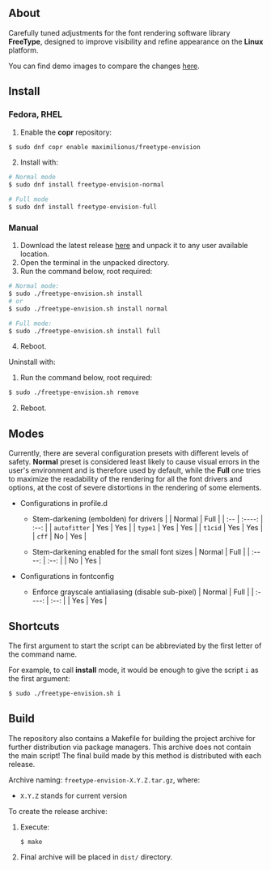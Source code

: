 ## About
Carefully tuned adjustments for the font rendering software library **FreeType**, designed to improve visibility and refine appearance on the **Linux** platform.

You can find demo images to compare the changes [here](https://drive.google.com/drive/folders/1gPoAsNOPaaACBdEX2YEvlK0cw5miBfOd?usp=sharing).


## Install

### Fedora, RHEL
1. Enable the **copr** repository:
```sh
$ sudo dnf copr enable maximilionus/freetype-envision
```
2. Install with:
```sh
# Normal mode
$ sudo dnf install freetype-envision-normal

# Full mode
$ sudo dnf install freetype-envision-full
```

### Manual
1. Download the latest release [here](https://github.com/maximilionus/freetype-envision/releases/latest) and unpack it to any user available location.
2. Open the terminal in the unpacked directory.
3. Run the command below, root required:
```sh
# Normal mode:
$ sudo ./freetype-envision.sh install
# or
$ sudo ./freetype-envision.sh install normal

# Full mode:
$ sudo ./freetype-envision.sh install full
```
4. Reboot.

Uninstall with:
1. Run the command below, root required:
```sh
$ sudo ./freetype-envision.sh remove
```
2. Reboot.


## Modes
Currently, there are several configuration presets with different levels of safety. **Normal** preset is considered least likely to cause visual errors in the user's environment and is therefore used by default, while the **Full** one tries to maximize the readability of the rendering for all the font drivers and options, at the cost of severe distortions in the rendering of some elements.


- Configurations in profile.d
   - Stem-darkening (embolden) for drivers
     |     | Normal | Full |
     | :-- | :----: | :--: |
     | `autofitter` | Yes | Yes |
     | `type1` | Yes | Yes |
     | `t1cid` | Yes | Yes |
     | `cff` | No | Yes |

   - Stem-darkening enabled for the small font sizes
     | Normal | Full |
     | :----: | :--: |
     | No | Yes |

- Configurations in fontconfig
   - Enforce grayscale antialiasing (disable sub-pixel)
     | Normal | Full |
     | :----: | :--: |
     | Yes | Yes |


## Shortcuts
The first argument to start the script can be abbreviated by the first letter of the command name.

For example, to call **install** mode, it would be enough to give the script `i` as the first argument:

```sh
$ sudo ./freetype-envision.sh i
```


## Build
The repository also contains a Makefile for building the project archive for further distribution via package managers. This archive does not contain the main script! The final build made by this method is distributed with each release.

Archive naming: `freetype-envision-X.Y.Z.tar.gz`, where:
- `X.Y.Z` stands for current version

To create the release archive:
1. Execute:
    ```sh
    $ make
    ```
2. Final archive will be placed in `dist/` directory.
